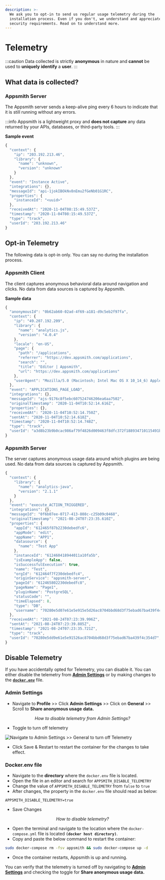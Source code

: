 ```yaml
---
description: >-
  We ask you to opt-in to send us regular usage telemetry during the
  installation process. Even if you don't, we understand and appreciate your
  security requirements. Read on to understand more.
---
```


# Telemetry

:::caution
Data collected is strictly **anonymous** in nature and **cannot** be used to **uniquely** **identify** a **user**.
:::

## What data is collected?

### Appsmith Server

The Appsmith server sends a keep-alive ping every 6 hours to indicate that it is still running without any errors.

:::info
Appsmith is a lightweight proxy and **does not capture** any data returned by your APIs, databases, or third-party tools.
:::

**Sample event**

```javascript
{
  "context": {
    "ip": "203.192.213.46",
    "library": {
      "name": "unknown",
      "version": "unknown"
    }
  },
  "event": "Instance Active",
  "integrations": {},
  "messageId": "api-1jokIBOkNv8nEmu2fGeNb01G1RC",
  "properties": {
    "instanceId": "<uuid>"
  },
  "receivedAt": "2020-11-04T08:15:49.537Z",
  "timestamp": "2020-11-04T08:15:49.537Z",
  "type": "track",
  "userId": "203.192.213.46"
}
```

## Opt-in Telemetry

The following data is opt-in only. You can say no during the installation process.

### Appsmith Client

The client captures anonymous behavioral data around navigation and clicks. No data from data sources is captured by Appsmith.

**Sample data**

```javascript
{
  "anonymousId": "0b62ab60-02ad-4f69-a181-d9c5eb2f97fa",
  "context": {
    "ip": "49.207.192.209",
    "library": {
      "name": "analytics.js",
      "version": "4.0.4"
    },
    "locale": "en-US",
    "page": {
      "path": "/applications",
      "referrer": "https://dev.appsmith.com/applications",
      "search": "",
      "title": "Editor | Appsmith",
      "url": "https://dev.appsmith.com/applications"
    },
    "userAgent": "Mozilla/5.0 (Macintosh; Intel Mac OS X 10_14_6) AppleWebKit/537.36 (KHTML, like Gecko) Chrome/86.0.4240.111 Safari/537.36"
  },
  "event": "APPLICATIONS_PAGE_LOAD",
  "integrations": {},
  "messageId": "ajs-9176c8f5ebc607524746206ea6aa7502",
  "originalTimestamp": "2020-11-04T10:52:14.616Z",
  "properties": {},
  "receivedAt": "2020-11-04T10:52:14.750Z",
  "sentAt": "2020-11-04T10:52:14.618Z",
  "timestamp": "2020-11-04T10:52:14.748Z",
  "type": "track",
  "userId": "a3d8b23b9b0cac986af79f4826d009463f8dfc372f188934710115491b7665a1"
}
```

### Appsmith Server

The server captures anonymous usage data around which plugins are being used. No data from data sources is captured by Appsmith.

```javascript
{
  "context": {
    "library": {
      "name": "analytics-java",
      "version": "2.1.1"
    }
  },
  "event": "execute_ACTION_TRIGGERED",
  "integrations": {},
  "messageId": "0f6b07ee-0717-413-808c-c25b09c0468",
  "originalTimestamp": "2021-08-24T07:23:35.610Z",
  "properties": {
    "appId": "612465f87b2230debedfc6",
    "appMode": "edit",
    "appName": "APP1",
    "datasource": {
      "name": "Test App"
    },
    "instanceId": "612460418944011a10fa5b",
    "isExampleApp": false,
    "isSuccessfulExecution": true,
    "name": "Test",
    "orgId": "612464f7f230debedfc4",
    "originService": "appsmith-server",
    "pageId": "612465802230debedfc8",
    "pageName": "Page1",
    "pluginName": "PostgreSQL",
    "statusCode": "",
    "timeElapsed": 8,
    "type": "DB",
    "username": "70280e5d07e61e5e915e5d26ac8704bbd68d3f75ebad67ba439f4c354d7"
  },
  "receivedAt": "2021-08-24T07:23:39.996Z",
  "sentAt": "2021-08-24T07:23:39.885Z",
  "timestamp": "2021-08-24T07:23:35.721Z",
  "type": "track",
  "userId": "70280e5dd9e61e5e91526ac8704bbd68d3f75ebad67ba439f4c354d7",
}
```

## Disable Telemetry

If you have accidentally opted for Telemetry, you can disable it. You can either disable the telemetry from [**Admin Settings**](telemetry.md#admin-settings) or by making changes to the [**`docker.env`**](telemetry.md#docker.env-file) file.

### Admin Settings

* Navigate to **Profile** >> Click **Admin Settings** >> Click on **General** >> Scroll to **Share anonymous usage** **data.**

<figure>
  <object data="https://www.youtube.com/embed/di3CkNX7oUQ?autoplay=0" width='860px' height='515px'></object>   
   <figcaption align="center"><i>How to disable telemetry from Admin Settings?</i></figcaption>
</figure>

* Toggle to turn off telemetry

![Navigate to Admin Settings >> General to turn off Telemetry](</img/Telemetry__Admin_Settings__Turn_off_telemetry.png>)

* Click Save & Restart to restart the container for the changes to take effect.

### Docker.env file

* Navigate to the **directory** where the `docker.env` file is located.
* Open the file in an editor and search for `APPSMITH_DISABLE_TELEMETRY`
* Change the value of `APPSMITH_DISABLE_TELEMETRY` from `false` to `true`
* After changes, the property in the `docker.env` file should read as below:

```
APPSMITH_DISABLE_TELEMETRY=true
```

* Save Changes

<figure>
  <object data="https://www.youtube.com/embed/a8_S2fhskW4?autoplay=0" width='860px' height='515px'></object>   
   <figcaption align="center"><i>How to disable telemetry?</i></figcaption>
</figure>

* Open the terminal and navigate to the location where the `docker-compose.yml` file is located **`(docker host directory)`**.
* Copy and paste the below command to restart the container:

```bash
sudo docker-compose rm -fsv appsmith && sudo docker-compose up -d
```

* Once the container restarts, Appsmith is up and running.

You can verify that the telemetry is turned off by navigating to [**Admin Settings**](telemetry.md#admin-settings) and checking the toggle for **Share anonymous usage** **data.**
